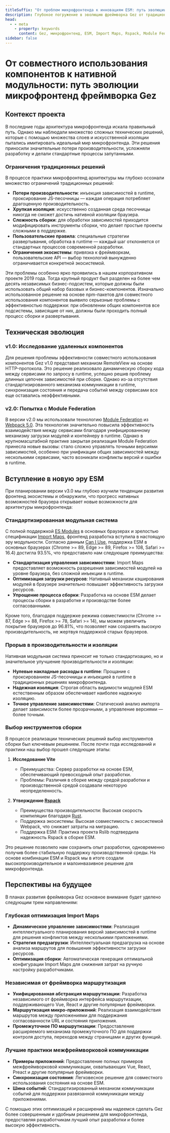 ```yaml
---
titleSuffix: "От проблем микрофронтенда к инновациям ESM: путь эволюции фреймворка Gez"
description: Глубокое погружение в эволюцию фреймворка Gez от традиционных проблем микрофронтенда к инновационным решениям на основе ESM, с опытом в оптимизации производительности, управлении зависимостями и выборе инструментов сборки.
head:
  - - meta
    - property: keywords
      content: Gez, микрофронтенд, ESM, Import Maps, Rspack, Module Federation, управление зависимостями, оптимизация производительности, техническая эволюция, серверный рендеринг
sidebar: false
---
```


# От совместного использования компонентов к нативной модульности: путь эволюции микрофронтенд фреймворка Gez

## Контекст проекта

В последние годы архитектура микрофронтенда искала правильный путь. Однако мы наблюдали множество сложных технических решений, которые с помощью множества слоев и искусственной изоляции пытались имитировать идеальный мир микрофронтенда. Эти решения приносили значительные потери производительности, усложняли разработку и делали стандартные процессы запутанными.

### Ограничения традиционных решений

В процессе практики микрофронтенд архитектуры мы глубоко осознали множество ограничений традиционных решений:

- **Потери производительности**: инъекция зависимостей в runtime, проксирование JS-песочницы — каждая операция потребляет драгоценную производительность.
- **Хрупкая изоляция**: искусственно созданная среда песочницы никогда не сможет достичь нативной изоляции браузера.
- **Сложность сборки**: для обработки зависимостей приходится модифицировать инструменты сборки, что делает простые проекты сложными в поддержке.
- **Пользовательские правила**: специальные стратегии развертывания, обработка в runtime — каждый шаг отклоняется от стандартных процессов современной разработки.
- **Ограничения экосистемы**: привязка к фреймворкам, пользовательские API — выбор технологий вынужденно ограничивается конкретной экосистемой.

Эти проблемы особенно ярко проявились в нашем корпоративном проекте 2019 года. Тогда крупный продукт был разделен на более чем десять независимых бизнес-подсистем, которые должны были использовать общий набор базовых и бизнес-компонентов. Изначально использованное решение на основе npm-пакетов для совместного использования компонентов выявило серьезные проблемы с эффективностью поддержки: при обновлении общих компонентов все подсистемы, зависящие от них, должны были проходить полный процесс сборки и развертывания.

## Техническая эволюция

### v1.0: Исследование удаленных компонентов

Для решения проблемы эффективности совместного использования компонентов Gez v1.0 представил механизм RemoteView на основе HTTP-протокола. Это решение реализовало динамическую сборку кода между сервисами по запросу в runtime, успешно решив проблему длинных цепочек зависимостей при сборке. Однако из-за отсутствия стандартизированного механизма коммуникации в runtime, синхронизация состояния и передача событий между сервисами все еще оставались неэффективными.

### v2.0: Попытка с Module Federation

В версии v2.0 мы использовали технологию [Module Federation](https://webpack.js.org/concepts/module-federation/) из [Webpack 5.0](https://webpack.js.org/). Эта технология значительно повысила эффективность взаимодействия между сервисами благодаря унифицированному механизму загрузки модулей и контейнеру в runtime. Однако в крупномасштабной практике закрытая реализация Module Federation принесла новые вызовы: стало сложно управлять точными версиями зависимостей, особенно при унификации общих зависимостей между несколькими сервисами, часто возникали конфликты версий и ошибки в runtime.

## Вступление в новую эру ESM

При планировании версии v3.0 мы глубоко изучили тенденции развития фронтенд экосистемы и обнаружили, что прогресс нативных возможностей браузера открывает новые возможности для архитектуры микрофронтенда:

### Стандартизированная модульная система

С полной поддержкой [ES Modules](https://developer.mozilla.org/en-US/docs/Web/JavaScript/Guide/Modules) в основных браузерах и зрелостью спецификации [Import Maps](https://github.com/WICG/import-maps), фронтенд разработка вступила в настоящую эру модульности. Согласно данным [Can I Use](https://caniuse.com/?search=importmap), поддержка ESM в основных браузерах (Chrome >= 89, Edge >= 89, Firefox >= 108, Safari >= 16.4) достигла 93.5%, что предоставило нам следующие преимущества:

- **Стандартизация управления зависимостями**: Import Maps предоставляет возможность разрешения зависимостей модулей на уровне браузера, без сложной инъекции в runtime.
- **Оптимизация загрузки ресурсов**: Нативный механизм кэширования модулей в браузере значительно повышает эффективность загрузки ресурсов.
- **Упрощение процесса сборки**: Разработка на основе ESM делает процессы сборки в разработке и производстве более согласованными.

Кроме того, благодаря поддержке режима совместимости (Chrome >= 87, Edge >= 88, Firefox >= 78, Safari >= 14), мы можем увеличить покрытие браузеров до 96.81%, что позволяет нам сохранять высокую производительность, не жертвуя поддержкой старых браузеров.

### Прорыв в производительности и изоляции

Нативная модульная система приносит не только стандартизацию, но и значительное улучшение производительности и изоляции:

- **Нулевые накладные расходы в runtime**: Прощание с проксированием JS-песочницы и инъекцией в runtime в традиционных решениях микрофронтенда.
- **Надежная изоляция**: Строгая область видимости модулей ESM естественным образом обеспечивает наиболее надежную изоляцию.
- **Точное управление зависимостями**: Статический анализ импорта делает зависимости более прозрачными, а управление версиями — более точным.

### Выбор инструментов сборки

В процессе реализации технических решений выбор инструментов сборки был ключевым решением. После почти года исследований и практики наш выбор прошел следующие этапы:

1. **Исследование Vite**
   - Преимущества: Сервер разработки на основе ESM, обеспечивающий превосходный опыт разработки.
   - Проблемы: Различия в сборке между средой разработки и производственной средой создавали некоторую неопределенность.

2. **Утверждение [Rspack](https://www.rspack.dev/)**
   - Преимущества производительности: Высокая скорость компиляции благодаря [Rust](https://www.rust-lang.org/).
   - Поддержка экосистемы: Высокая совместимость с экосистемой Webpack, что снижает затраты на миграцию.
   - Поддержка ESM: Практика проекта Rslib подтвердила надежность Rspack в сборке ESM.

Это решение позволило нам сохранить опыт разработки, одновременно получив более стабильную поддержку производственной среды. На основе комбинации ESM и Rspack мы в итоге создали высокопроизводительное и малоинвазивное решение для микрофронтенда.

## Перспективы на будущее

В планах развития фреймворка Gez основное внимание будет уделено следующим трем направлениям:

### Глубокая оптимизация Import Maps

- **Динамическое управление зависимостями**: Реализация интеллектуального планирования версий зависимостей в runtime для решения конфликтов между несколькими приложениями.
- **Стратегия предзагрузки**: Интеллектуальная предзагрузка на основе анализа маршрутов для повышения эффективности загрузки ресурсов.
- **Оптимизация сборки**: Автоматическая генерация оптимальной конфигурации Import Maps для снижения затрат на ручную настройку разработчиками.

### Независимая от фреймворка маршрутизация

- **Унифицированная абстракция маршрутизации**: Разработка независимого от фреймворка интерфейса маршрутизации, поддерживающего Vue, React и другие популярные фреймворки.
- **Маршрутизация микро-приложений**: Реализация взаимодействия маршрутов между приложениями для поддержания согласованности URL и состояния приложения.
- **Промежуточное ПО маршрутизации**: Предоставление расширяемого механизма промежуточного ПО для поддержки контроля доступа, переходов между страницами и других функций.

### Лучшие практики межфреймворковой коммуникации

- **Примеры приложений**: Предоставление полных примеров межфреймворковой коммуникации, охватывающих Vue, React, Preact и другие популярные фреймворки.
- **Синхронизация состояния**: Легковесное решение для совместного использования состояния на основе ESM.
- **Шина событий**: Стандартизированный механизм коммуникации событий для поддержки развязанной коммуникации между приложениями.

С помощью этих оптимизаций и расширений мы надеемся сделать Gez более совершенным и удобным решением для микрофронтенда, предоставляя разработчикам лучший опыт разработки и более высокую эффективность.
